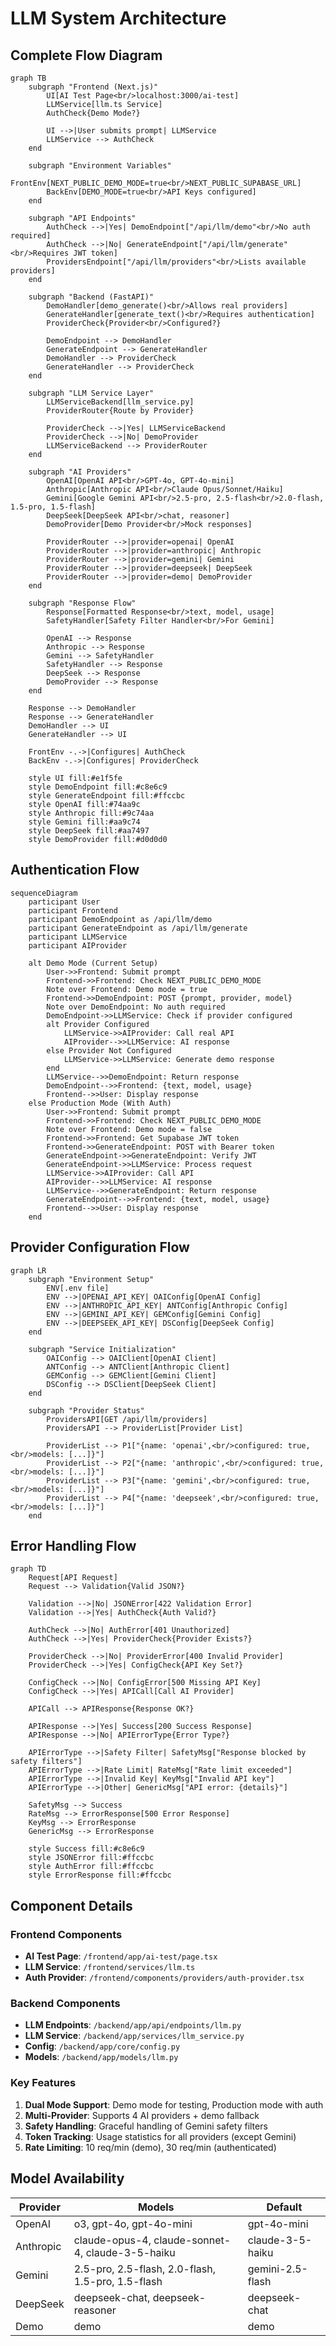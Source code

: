 # LLM System Architecture

## Complete Flow Diagram

```mermaid
graph TB
    subgraph "Frontend (Next.js)"
        UI[AI Test Page<br/>localhost:3000/ai-test]
        LLMService[llm.ts Service]
        AuthCheck{Demo Mode?}
        
        UI -->|User submits prompt| LLMService
        LLMService --> AuthCheck
    end
    
    subgraph "Environment Variables"
        FrontEnv[NEXT_PUBLIC_DEMO_MODE=true<br/>NEXT_PUBLIC_SUPABASE_URL]
        BackEnv[DEMO_MODE=true<br/>API Keys configured]
    end
    
    subgraph "API Endpoints"
        AuthCheck -->|Yes| DemoEndpoint["/api/llm/demo"<br/>No auth required]
        AuthCheck -->|No| GenerateEndpoint["/api/llm/generate"<br/>Requires JWT token]
        ProvidersEndpoint["/api/llm/providers"<br/>Lists available providers]
    end
    
    subgraph "Backend (FastAPI)"
        DemoHandler[demo_generate()<br/>Allows real providers]
        GenerateHandler[generate_text()<br/>Requires authentication]
        ProviderCheck{Provider<br/>Configured?}
        
        DemoEndpoint --> DemoHandler
        GenerateEndpoint --> GenerateHandler
        DemoHandler --> ProviderCheck
        GenerateHandler --> ProviderCheck
    end
    
    subgraph "LLM Service Layer"
        LLMServiceBackend[llm_service.py]
        ProviderRouter{Route by Provider}
        
        ProviderCheck -->|Yes| LLMServiceBackend
        ProviderCheck -->|No| DemoProvider
        LLMServiceBackend --> ProviderRouter
    end
    
    subgraph "AI Providers"
        OpenAI[OpenAI API<br/>GPT-4o, GPT-4o-mini]
        Anthropic[Anthropic API<br/>Claude Opus/Sonnet/Haiku]
        Gemini[Google Gemini API<br/>2.5-pro, 2.5-flash<br/>2.0-flash, 1.5-pro, 1.5-flash]
        DeepSeek[DeepSeek API<br/>chat, reasoner]
        DemoProvider[Demo Provider<br/>Mock responses]
        
        ProviderRouter -->|provider=openai| OpenAI
        ProviderRouter -->|provider=anthropic| Anthropic
        ProviderRouter -->|provider=gemini| Gemini
        ProviderRouter -->|provider=deepseek| DeepSeek
        ProviderRouter -->|provider=demo| DemoProvider
    end
    
    subgraph "Response Flow"
        Response[Formatted Response<br/>text, model, usage]
        SafetyHandler[Safety Filter Handler<br/>For Gemini]
        
        OpenAI --> Response
        Anthropic --> Response
        Gemini --> SafetyHandler
        SafetyHandler --> Response
        DeepSeek --> Response
        DemoProvider --> Response
    end
    
    Response --> DemoHandler
    Response --> GenerateHandler
    DemoHandler --> UI
    GenerateHandler --> UI
    
    FrontEnv -.->|Configures| AuthCheck
    BackEnv -.->|Configures| ProviderCheck
    
    style UI fill:#e1f5fe
    style DemoEndpoint fill:#c8e6c9
    style GenerateEndpoint fill:#ffccbc
    style OpenAI fill:#74aa9c
    style Anthropic fill:#9c74aa
    style Gemini fill:#aa9c74
    style DeepSeek fill:#aa7497
    style DemoProvider fill:#d0d0d0
```

## Authentication Flow

```mermaid
sequenceDiagram
    participant User
    participant Frontend
    participant DemoEndpoint as /api/llm/demo
    participant GenerateEndpoint as /api/llm/generate
    participant LLMService
    participant AIProvider
    
    alt Demo Mode (Current Setup)
        User->>Frontend: Submit prompt
        Frontend->>Frontend: Check NEXT_PUBLIC_DEMO_MODE
        Note over Frontend: Demo mode = true
        Frontend->>DemoEndpoint: POST {prompt, provider, model}
        Note over DemoEndpoint: No auth required
        DemoEndpoint->>LLMService: Check if provider configured
        alt Provider Configured
            LLMService->>AIProvider: Call real API
            AIProvider-->>LLMService: AI response
        else Provider Not Configured
            LLMService->>LLMService: Generate demo response
        end
        LLMService-->>DemoEndpoint: Return response
        DemoEndpoint-->>Frontend: {text, model, usage}
        Frontend-->>User: Display response
    else Production Mode (With Auth)
        User->>Frontend: Submit prompt
        Frontend->>Frontend: Check NEXT_PUBLIC_DEMO_MODE
        Note over Frontend: Demo mode = false
        Frontend->>Frontend: Get Supabase JWT token
        Frontend->>GenerateEndpoint: POST with Bearer token
        GenerateEndpoint->>GenerateEndpoint: Verify JWT
        GenerateEndpoint->>LLMService: Process request
        LLMService->>AIProvider: Call API
        AIProvider-->>LLMService: AI response
        LLMService-->>GenerateEndpoint: Return response
        GenerateEndpoint-->>Frontend: {text, model, usage}
        Frontend-->>User: Display response
    end
```

## Provider Configuration Flow

```mermaid
graph LR
    subgraph "Environment Setup"
        ENV[.env file]
        ENV -->|OPENAI_API_KEY| OAIConfig[OpenAI Config]
        ENV -->|ANTHROPIC_API_KEY| ANTConfig[Anthropic Config]
        ENV -->|GEMINI_API_KEY| GEMConfig[Gemini Config]
        ENV -->|DEEPSEEK_API_KEY| DSConfig[DeepSeek Config]
    end
    
    subgraph "Service Initialization"
        OAIConfig --> OAIClient[OpenAI Client]
        ANTConfig --> ANTClient[Anthropic Client]
        GEMConfig --> GEMClient[Gemini Client]
        DSConfig --> DSClient[DeepSeek Client]
    end
    
    subgraph "Provider Status"
        ProvidersAPI[GET /api/llm/providers]
        ProvidersAPI --> ProviderList[Provider List]
        
        ProviderList --> P1["{name: 'openai',<br/>configured: true,<br/>models: [...]}"]
        ProviderList --> P2["{name: 'anthropic',<br/>configured: true,<br/>models: [...]}"]
        ProviderList --> P3["{name: 'gemini',<br/>configured: true,<br/>models: [...]}"]
        ProviderList --> P4["{name: 'deepseek',<br/>configured: true,<br/>models: [...]}"]
    end
```

## Error Handling Flow

```mermaid
graph TD
    Request[API Request]
    Request --> Validation{Valid JSON?}
    
    Validation -->|No| JSONError[422 Validation Error]
    Validation -->|Yes| AuthCheck{Auth Valid?}
    
    AuthCheck -->|No| AuthError[401 Unauthorized]
    AuthCheck -->|Yes| ProviderCheck{Provider Exists?}
    
    ProviderCheck -->|No| ProviderError[400 Invalid Provider]
    ProviderCheck -->|Yes| ConfigCheck{API Key Set?}
    
    ConfigCheck -->|No| ConfigError[500 Missing API Key]
    ConfigCheck -->|Yes| APICall[Call AI Provider]
    
    APICall --> APIResponse{Response OK?}
    
    APIResponse -->|Yes| Success[200 Success Response]
    APIResponse -->|No| APIErrorType{Error Type?}
    
    APIErrorType -->|Safety Filter| SafetyMsg["Response blocked by safety filters"]
    APIErrorType -->|Rate Limit| RateMsg["Rate limit exceeded"]
    APIErrorType -->|Invalid Key| KeyMsg["Invalid API key"]
    APIErrorType -->|Other| GenericMsg["API error: {details}"]
    
    SafetyMsg --> Success
    RateMsg --> ErrorResponse[500 Error Response]
    KeyMsg --> ErrorResponse
    GenericMsg --> ErrorResponse
    
    style Success fill:#c8e6c9
    style JSONError fill:#ffccbc
    style AuthError fill:#ffccbc
    style ErrorResponse fill:#ffccbc
```

## Component Details

### Frontend Components
- **AI Test Page**: `/frontend/app/ai-test/page.tsx`
- **LLM Service**: `/frontend/services/llm.ts`
- **Auth Provider**: `/frontend/components/providers/auth-provider.tsx`

### Backend Components
- **LLM Endpoints**: `/backend/app/api/endpoints/llm.py`
- **LLM Service**: `/backend/app/services/llm_service.py`
- **Config**: `/backend/app/core/config.py`
- **Models**: `/backend/app/models/llm.py`

### Key Features
1. **Dual Mode Support**: Demo mode for testing, Production mode with auth
2. **Multi-Provider**: Supports 4 AI providers + demo fallback
3. **Safety Handling**: Graceful handling of Gemini safety filters
4. **Token Tracking**: Usage statistics for all providers (except Gemini)
5. **Rate Limiting**: 10 req/min (demo), 30 req/min (authenticated)

## Model Availability

| Provider | Models | Default |
|----------|--------|---------|
| OpenAI | o3, gpt-4o, gpt-4o-mini | gpt-4o-mini |
| Anthropic | claude-opus-4, claude-sonnet-4, claude-3-5-haiku | claude-3-5-haiku |
| Gemini | 2.5-pro, 2.5-flash, 2.0-flash, 1.5-pro, 1.5-flash | gemini-2.5-flash |
| DeepSeek | deepseek-chat, deepseek-reasoner | deepseek-chat |
| Demo | demo | demo |